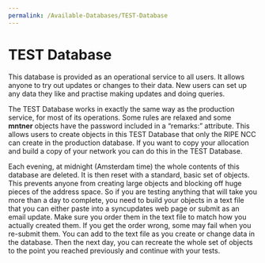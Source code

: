 ```yaml
---
permalink: /Available-Databases/TEST-Database
---
```


# TEST Database

This database is provided as an operational service to all users. It allows anyone to try out updates or changes to their data. New users can set up any data they like and practise making updates and doing queries.

The TEST Database works in exactly the same way as the production service, for most of its operations. Some rules are relaxed and some **mntner** objects have the password included in a “remarks:” attribute. This allows users to create objects in this TEST Database that only the RIPE NCC can create in the production database. If you want to copy your allocation and build a copy of your network you can do this in the TEST Database.

Each evening, at midnight (Amsterdam time) the whole contents of this database are deleted. It is then reset with a standard, basic set of objects. This prevents anyone from creating large objects and blocking off huge pieces of the address space. So if you are testing anything that will take you more than a day to complete, you need to build your objects in a text file that you can either paste into a syncupdates web page or submit as an email update. Make sure you order them in the text file to match how you actually created them. If you get the order wrong, some may fail when you re-submit them. You can add to the text file as you create or change data in the database. Then the next day, you can recreate the whole set of objects to the point you reached previously and continue with your tests.